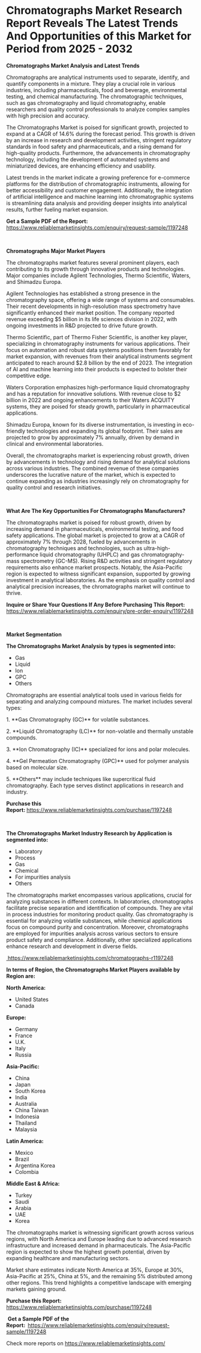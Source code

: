 <p><h1>Chromatographs Market Research Report Reveals The Latest Trends And Opportunities of this Market for Period from 2025 - 2032</h1></p><p><strong>Chromatographs Market Analysis and Latest Trends</strong></p>
<p><p>Chromatographs are analytical instruments used to separate, identify, and quantify components in a mixture. They play a crucial role in various industries, including pharmaceuticals, food and beverage, environmental testing, and chemical manufacturing. The chromatographic techniques, such as gas chromatography and liquid chromatography, enable researchers and quality control professionals to analyze complex samples with high precision and accuracy.</p><p>The Chromatographs Market is poised for significant growth, projected to expand at a CAGR of 14.6% during the forecast period. This growth is driven by an increase in research and development activities, stringent regulatory standards in food safety and pharmaceuticals, and a rising demand for high-quality products. Furthermore, the advancements in chromatography technology, including the development of automated systems and miniaturized devices, are enhancing efficiency and usability.</p><p>Latest trends in the market indicate a growing preference for e-commerce platforms for the distribution of chromatographic instruments, allowing for better accessibility and customer engagement. Additionally, the integration of artificial intelligence and machine learning into chromatographic systems is streamlining data analysis and providing deeper insights into analytical results, further fueling market expansion.</p></p>
<p><strong>Get a Sample PDF of the Report:&nbsp;</strong> <a href="https://www.reliablemarketinsights.com/enquiry/request-sample/1197248?utm_campaign=2143&utm_medium=2&utm_source=Github&utm_content=ia&utm_term=19022025&utm_id=chromatographs">https://www.reliablemarketinsights.com/enquiry/request-sample/1197248</a></p>
<p>&nbsp;</p>
<p><strong>Chromatographs Major Market Players</strong></p>
<p><p>The chromatographs market features several prominent players, each contributing to its growth through innovative products and technologies. Major companies include Agilent Technologies, Thermo Scientific, Waters, and Shimadzu Europa. </p><p>Agilent Technologies has established a strong presence in the chromatography space, offering a wide range of systems and consumables. Their recent developments in high-resolution mass spectrometry have significantly enhanced their market position. The company reported revenue exceeding $5 billion in its life sciences division in 2022, with ongoing investments in R&D projected to drive future growth.</p><p>Thermo Scientific, part of Thermo Fisher Scientific, is another key player, specializing in chromatography instruments for various applications. Their focus on automation and robust data systems positions them favorably for market expansion, with revenues from their analytical instruments segment anticipated to reach around $2.8 billion by the end of 2023. The integration of AI and machine learning into their products is expected to bolster their competitive edge.</p><p>Waters Corporation emphasizes high-performance liquid chromatography and has a reputation for innovative solutions. With revenue close to $2 billion in 2022 and ongoing enhancements to their Waters ACQUITY systems, they are poised for steady growth, particularly in pharmaceutical applications.</p><p>Shimadzu Europa, known for its diverse instrumentation, is investing in eco-friendly technologies and expanding its global footprint. Their sales are projected to grow by approximately 7% annually, driven by demand in clinical and environmental laboratories.</p><p>Overall, the chromatographs market is experiencing robust growth, driven by advancements in technology and rising demand for analytical solutions across various industries. The combined revenue of these companies underscores the lucrative nature of the market, which is expected to continue expanding as industries increasingly rely on chromatography for quality control and research initiatives.</p></p>
<p>&nbsp;</p>
<p><strong>What Are The Key Opportunities For Chromatographs Manufacturers?</strong></p>
<p><p>The chromatographs market is poised for robust growth, driven by increasing demand in pharmaceuticals, environmental testing, and food safety applications. The global market is projected to grow at a CAGR of approximately 7% through 2028, fueled by advancements in chromatography techniques and technologies, such as ultra-high-performance liquid chromatography (UHPLC) and gas chromatography-mass spectrometry (GC-MS). Rising R&D activities and stringent regulatory requirements also enhance market prospects. Notably, the Asia-Pacific region is expected to witness significant expansion, supported by growing investment in analytical laboratories. As the emphasis on quality control and analytical precision increases, the chromatographs market will continue to thrive.</p></p>
<p><strong>Inquire or Share Your Questions If Any Before Purchasing This Report:</strong> <a href="https://www.reliablemarketinsights.com/enquiry/pre-order-enquiry/1197248?utm_campaign=2143&utm_medium=2&utm_source=Github&utm_content=ia&utm_term=19022025&utm_id=chromatographs">https://www.reliablemarketinsights.com/enquiry/pre-order-enquiry/1197248</a></p>
<p>&nbsp;</p>
<p><strong>Market Segmentation</strong></p>
<p><strong>The Chromatographs Market Analysis by types is segmented into:</strong></p>
<p><ul><li>Gas</li><li>Liquid</li><li>Ion</li><li>GPC</li><li>Others</li></ul></p>
<p><p>Chromatographs are essential analytical tools used in various fields for separating and analyzing compound mixtures. The market includes several types: </p><p>1. **Gas Chromatography (GC)** for volatile substances.</p><p>2. **Liquid Chromatography (LC)** for non-volatile and thermally unstable compounds.</p><p>3. **Ion Chromatography (IC)** specialized for ions and polar molecules.</p><p>4. **Gel Permeation Chromatography (GPC)** used for polymer analysis based on molecular size. </p><p>5. **Others** may include techniques like supercritical fluid chromatography. Each type serves distinct applications in research and industry.</p></p>
<p><strong>Purchase this Report:&nbsp;</strong><a href="https://www.reliablemarketinsights.com/purchase/1197248?utm_campaign=2143&utm_medium=2&utm_source=Github&utm_content=ia&utm_term=19022025&utm_id=chromatographs">https://www.reliablemarketinsights.com/purchase/1197248</a></p>
<p>&nbsp;</p>
<p><strong>The Chromatographs Market Industry Research by Application is segmented into:</strong></p>
<p><ul><li>Laboratory</li><li>Process</li><li>Gas</li><li>Chemical</li><li>For impurities analysis</li><li>Others</li></ul></p>
<p><p>The chromatographs market encompasses various applications, crucial for analyzing substances in different contexts. In laboratories, chromatographs facilitate precise separation and identification of compounds. They are vital in process industries for monitoring product quality. Gas chromatography is essential for analyzing volatile substances, while chemical applications focus on compound purity and concentration. Moreover, chromatographs are employed for impurities analysis across various sectors to ensure product safety and compliance. Additionally, other specialized applications enhance research and development in diverse fields.</p></p>
<p><a href="https://www.reliablemarketinsights.com/chromatographs-r1197248?utm_campaign=2143&utm_medium=2&utm_source=Github&utm_content=ia&utm_term=19022025&utm_id=chromatographs">&nbsp;https://www.reliablemarketinsights.com/chromatographs-r1197248</a></p>
<p><strong>In terms of Region, the Chromatographs Market Players available by Region are:</strong></p>
<p>
    <p> <strong> North America: </strong>
        <ul>
            <li>United States</li>
            <li>Canada</li>
        </ul>
        </p> 
    <p> <strong> Europe: </strong>
        <ul>
            <li>Germany</li>
            <li>France</li>
            <li>U.K.</li>
            <li>Italy</li>
            <li>Russia</li>
        </ul>
        </p> 
    <p> <strong> Asia-Pacific: </strong>
        <ul>
            <li>China</li>
            <li>Japan</li>
            <li>South Korea</li>
            <li>India</li>
            <li>Australia</li>
            <li>China Taiwan</li>
            <li>Indonesia</li>
            <li>Thailand</li>
            <li>Malaysia</li>
        </ul>
        </p> 
    <p> <strong> Latin America: </strong>
        <ul>
            <li>Mexico</li>
            <li>Brazil</li>
            <li>Argentina Korea</li>
            <li>Colombia</li>
        </ul>
        </p> 
    <p> <strong> Middle East & Africa: </strong>
        <ul>
            <li>Turkey</li>
            <li>Saudi</li>
            <li>Arabia</li>
            <li>UAE</li>
            <li>Korea</li>
        </ul>
    </p>
    </p>
<p><p>The chromatographs market is witnessing significant growth across various regions, with North America and Europe leading due to advanced research infrastructure and increased demand in pharmaceuticals. The Asia-Pacific region is expected to show the highest growth potential, driven by expanding healthcare and manufacturing sectors. </p><p>Market share estimates indicate North America at 35%, Europe at 30%, Asia-Pacific at 25%, China at 5%, and the remaining 5% distributed among other regions. This trend highlights a competitive landscape with emerging markets gaining ground.</p></p>
<p><strong>Purchase this Report: </strong><a href="https://www.reliablemarketinsights.com/purchase/1197248?utm_campaign=2143&utm_medium=2&utm_source=Github&utm_content=ia&utm_term=19022025&utm_id=chromatographs">https://www.reliablemarketinsights.com/purchase/1197248</a></p>
<p>&nbsp;<strong>Get a Sample PDF of the Report:&nbsp;&nbsp;</strong><a href="https://www.reliablemarketinsights.com/enquiry/request-sample/1197248?utm_campaign=2143&utm_medium=2&utm_source=Github&utm_content=ia&utm_term=19022025&utm_id=chromatographs">https://www.reliablemarketinsights.com/enquiry/request-sample/1197248</a></p>
<p><strong></strong></p>
<p>Check more reports on <a href="https://www.reliablemarketinsights.com/?utm_campaign=2143&utm_medium=2&utm_source=Github&utm_content=ia&utm_term=19022025&utm_id=chromatographs">https://www.reliablemarketinsights.com/</a></p>